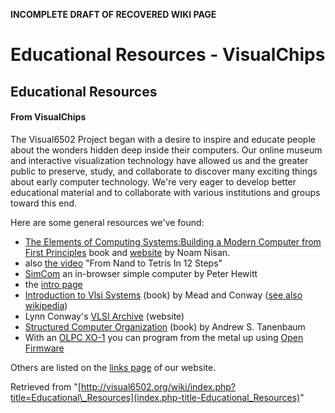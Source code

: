**INCOMPLETE DRAFT OF RECOVERED WIKI PAGE**

# Educational Resources - VisualChips

## Educational Resources

#### From VisualChips

The Visual6502 Project began with a desire to inspire and educate people about the wonders hidden deep inside their computers.  Our online museum and interactive visualization technology have allowed us and the greater public to preserve, study, and collaborate to discover many exciting things about early computer technology.  We're very eager to develop better educational material and to collaborate with various institutions and groups toward this end.

Here are some general resources we've found:

- [The Elements of Computing Systems:Building a Modern Computer from First Principles](http://www.amazon.com/Elements-Computing-Systems-Building-Principles/dp/026214087X) book and [website](http://www1.idc.ac.il/tecs/) by Noam Nisan.
- also [the video](http://www.youtube.com/watch?v=JtXvUoPx4Qs) "From Nand to Tetris In 12 Steps"
- [SimCom](http://www.mulawa.net/mulawa/simcom/simcom.html?primes) an in-browser simple computer by Peter Hewitt
- the [intro page](http://www.mulawa.net/mulawa/simcom/simcom1.html)
- [Introduction to Vlsi Systems](http://www.amazon.com/Introduction-Vlsi-Systems-Carver-Mead/dp/0201043580) (book) by Mead and Conway ([see also wikipedia](http://en.wikipedia.org/wiki/Mead_%!_(MISSING)Conway_revolution))
- Lynn Conway's [VLSI Archive](http://ai.eecs.umich.edu/people/conway/VLSI/VLSIarchive.mainlinks.html) (website)
- [Structured Computer Organization](http://www.amazon.com/Structured-Computer-Organization-Andrew-Tanenbaum/dp/0131485210) (book) by Andrew S. Tanenbaum
- With an [OLPC XO-1](http://en.wikipedia.org/wiki/OLPC_XO-1) you can program from the metal up using [Open Firmware](http://en.wikipedia.org/wiki/IEEE1275)

Others are listed on the [links page](http://visual6502.org/links.html) of our website.

Retrieved from "[http://visual6502.org/wiki/index.php?title=Educational\_Resources](index.php-title-Educational_Resources)"

